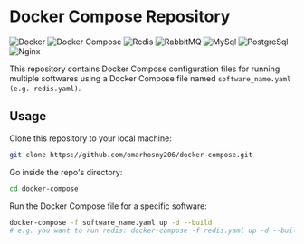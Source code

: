# Docker Compose Repository

![Docker](https://img.shields.io/badge/docker-%230db7ed.svg?style=for-the-badge&logo=docker&logoColor=white)
![Docker Compose](https://img.shields.io/badge/docker%20Compose-%23E60DB7ED.svg?style=for-the-badge&logo=docker&logoColor=blue)
![Redis](https://img.shields.io/badge/redis-%23DD0031.svg?&style=for-the-badge&logo=redis&logoColor=white)
![RabbitMQ](https://img.shields.io/badge/rabbitmq-%23FF6600.svg?&style=for-the-badge&logo=rabbitmq&logoColor=white)
![MySql](https://img.shields.io/badge/MySQL-005C84?style=for-the-badge&logo=mysql&logoColor=white)
![PostgreSql](https://img.shields.io/badge/PostgreSQL-316192?style=for-the-badge&logo=postgresql&logoColor=white)
![Nginx](https://img.shields.io/badge/Nginx-000000?style=for-the-badge&logo=nginx&logoColor=green)

This repository contains Docker Compose configuration files for running multiple softwares using a Docker Compose file named `software_name.yaml (e.g. redis.yaml)`.

## Usage

Clone this repository to your local machine:
```bash
git clone https://github.com/omarhosny206/docker-compose.git
```

Go inside the repo's directory:
```bash
cd docker-compose
```

Run the Docker Compose file for a specific software:
```bash
docker-compose -f software_name.yaml up -d --build
# e.g. you want to run redis: docker-compose -f redis.yaml up -d --build
```